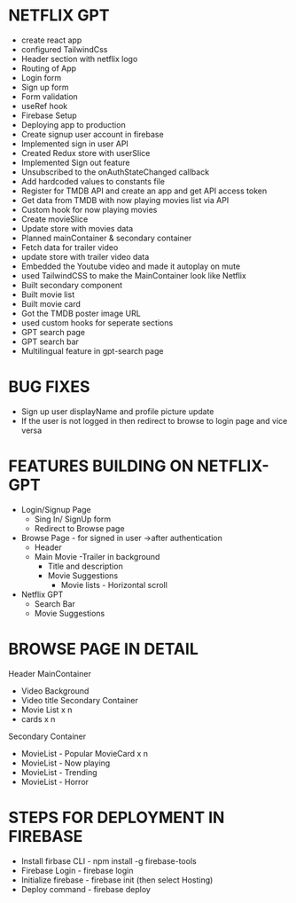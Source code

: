 # NETFLIX GPT

- create react app
- configured TailwindCss
- Header section with netflix logo
- Routing of App
- Login form
- Sign up form
- Form validation
- useRef hook
- Firebase Setup
- Deploying app to production
- Create signup user account in firebase
- Implemented sign in user API
- Created Redux store with userSlice
- Implemented Sign out feature
- Unsubscribed to the onAuthStateChanged callback
- Add hardcoded values to constants file
- Register for TMDB API and create an app and get API access token
- Get data from TMDB with now playing movies list via API
- Custom hook for now playing movies
- Create movieSlice
- Update store with movies data
- Planned mainContainer & secondary container
- Fetch data for trailer video
- update store with trailer video data
- Embedded the Youtube video and made it autoplay on mute
- used TailwindCSS to make the MainContainer look like Netflix
- Built secondary component
- Built movie list
- Built movie card
- Got the TMDB poster image URL
- used custom hooks for seperate sections
- GPT search page
- GPT search bar
- Multilingual feature in gpt-search page

# BUG FIXES

- Sign up user displayName and profile picture update
- If the user is not logged in then redirect to browse to login page and vice versa

# FEATURES BUILDING ON NETFLIX-GPT

- Login/Signup Page
  - Sing In/ SignUp form
  - Redirect to Browse page
- Browse Page - for signed in user ->after authentication
  - Header
  - Main Movie
    -Trailer in background
    - Title and description
    - Movie Suggestions
      - Movie lists - Horizontal scroll
- Netflix GPT
  - Search Bar
  - Movie Suggestions

# BROWSE PAGE IN DETAIL

Header
MainContainer

- Video Background
- Video title
  Secondary Container
- Movie List x n
- cards x n

Secondary Container

- MovieList - Popular
  MovieCard x n
- MovieList - Now playing
- MovieList - Trending
- MovieList - Horror

# STEPS FOR DEPLOYMENT IN FIREBASE

- Install firbase CLI - npm install -g firebase-tools
- Firebase Login - firebase login
- Initialize firebase - firebase init (then select Hosting)
- Deploy command - firebase deploy
